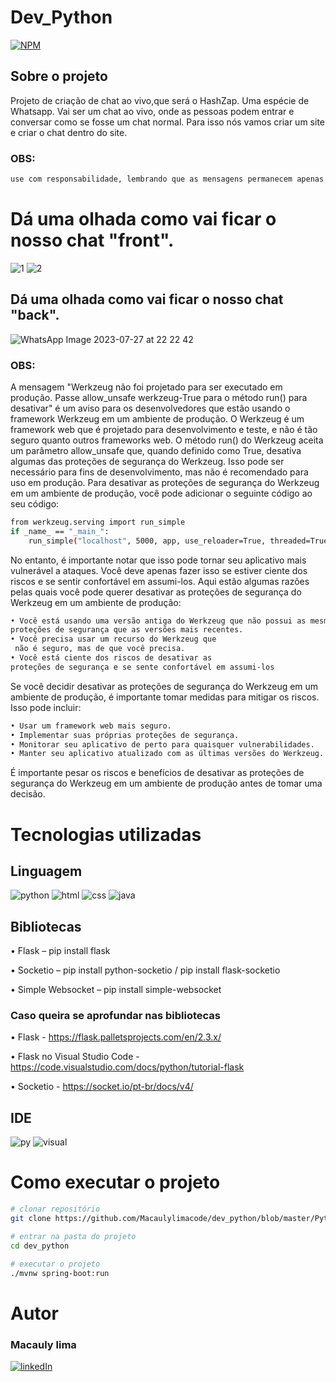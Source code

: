 # Dev_Python

[![NPM](https://img.shields.io/npm/l/react)](https://github.com/Macaulylimacode/dev_python/blob/master/LICENSE) 

## Sobre o projeto
Projeto de criação de chat ao vivo,que será o HashZap. Uma espécie de Whatsapp. Vai ser um chat ao vivo, 
onde as pessoas podem entrar e conversar como se fosse um chat normal. Para isso nós vamos criar um site e criar o chat dentro do site.

### OBS:
```bash
use com responsabilidade, lembrando que as mensagens permanecem apenas quando os participante estão ao vivo
```
# Dá uma olhada como vai ficar o nosso chat "front".
![1](https://github.com/Macaulylimacode/dev_python/assets/139823222/8ee6e65e-88f4-49dc-9dd1-cb32a9ee5df6)
![2](https://github.com/Macaulylimacode/dev_python/assets/139823222/56142577-b463-457e-8a1b-fbb6083207af)

## Dá uma olhada como vai ficar o nosso chat "back".
![WhatsApp Image 2023-07-27 at 22 22 42](https://github.com/Macaulylimacode/dev_python/assets/139823222/c001fa3b-1e19-467f-8c84-e44f5f46922d)

### OBS:
A mensagem "Werkzeug não foi projetado para ser executado em produção. Passe allow_unsafe werkzeug-True para o método run() para desativar" é um aviso para os desenvolvedores que estão usando o framework Werkzeug em um ambiente de produção. O Werkzeug é um framework web que é projetado para desenvolvimento e teste, e não é tão seguro quanto outros frameworks web. O método run() do Werkzeug aceita um parâmetro allow_unsafe que, quando definido como True, desativa algumas das proteções de segurança do Werkzeug. Isso pode ser necessário para fins de desenvolvimento, mas não é recomendado para uso em produção.
Para desativar as proteções de segurança do Werkzeug em um ambiente de produção, você pode adicionar o seguinte código ao seu código:
```bash
from werkzeug.serving import run_simple
if _name_ == "_main_":
    run_simple("localhost", 5000, app, use_reloader=True, threaded=True, allow_unsafe=True)
```
No entanto, é importante notar que isso pode tornar seu aplicativo mais vulnerável a ataques. Você deve apenas fazer isso se estiver ciente dos riscos e se sentir confortável em assumi-los.
Aqui estão algumas razões pelas quais você pode querer desativar as proteções de segurança do Werkzeug em um ambiente de produção:
```bash
• Você está usando uma versão antiga do Werkzeug que não possui as mesmas
proteções de segurança que as versões mais recentes.
• Você precisa usar um recurso do Werkzeug que
 não é seguro, mas de que você precisa.
• Você está ciente dos riscos de desativar as
proteções de segurança e se sente confortável em assumi-los
```
Se você decidir desativar as proteções de segurança do Werkzeug em um ambiente de produção, 
é importante tomar medidas para mitigar os riscos. Isso pode incluir:
```bash
• Usar um framework web mais seguro.
• Implementar suas próprias proteções de segurança.
• Monitorar seu aplicativo de perto para quaisquer vulnerabilidades.
• Manter seu aplicativo atualizado com as últimas versões do Werkzeug.
```
É importante pesar os riscos e benefícios de desativar as proteções de segurança do 
Werkzeug em um ambiente de produção antes de tomar uma decisão.

# Tecnologias utilizadas
## Linguagem

![python](https://img.shields.io/badge/Python-3776AB?style=for-the-badge&logo=python&logoColor=white)
![html](https://img.shields.io/badge/HTML-239120?style=for-the-badge&logo=html5&logoColor=white)
![css](https://img.shields.io/badge/CSS-239120?&style=for-the-badge&logo=css3&logoColor=white)
![java](https://img.shields.io/badge/JavaScript-F7DF1E?style=for-the-badge&logo=javascript&logoColor=black)
  
## Bibliotecas
• Flask – pip install flask

• Socketio – pip install python-socketio / pip install flask-socketio

• Simple Websocket – pip install simple-websocket 

### Caso queira se aprofundar nas bibliotecas
• Flask - https://flask.palletsprojects.com/en/2.3.x/

• Flask no Visual Studio Code - https://code.visualstudio.com/docs/python/tutorial-flask

• Socketio - https://socket.io/pt-br/docs/v4/

## IDE

![py](https://img.shields.io/badge/PyCharm-000000.svg?&style=for-the-badge&logo=PyCharm&logoColor=white)
![visual](https://img.shields.io/badge/Visual_Studio-5C2D91?style=for-the-badge&logo=visual%20studio&logoColor=white)

# Como executar o projeto

```bash
# clonar repositório
git clone https://github.com/Macaulylimacode/dev_python/blob/master/Python%20DEV.py

# entrar na pasta do projeto
cd dev_python

# executar o projeto
./mvnw spring-boot:run
```

# Autor

### Macauly lima

[![linkedIn](https://img.shields.io/badge/LinkedIn-0077B5?style=for-the-badge&logo=linkedin&logoColor=white)](https://www.linkedin.com/in/macauly-lima-75984a269)

